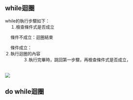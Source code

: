 ## while迴圈
while的執行步驟如下：  
　          １.檢查條件式是否成立  
   
　   條件不成立：迴圈結束  
 
　   條件成立：    
               ２.執行迴圈的內容  
　　　　        ３.執行完畢時，跳回第一步驟，再檢查條件式是否成立，  
　　　　       
            
![](http://www2.lssh.tp.edu.tw/~hlf/class-1/lang-c/while.gif)
## do while迴圈
